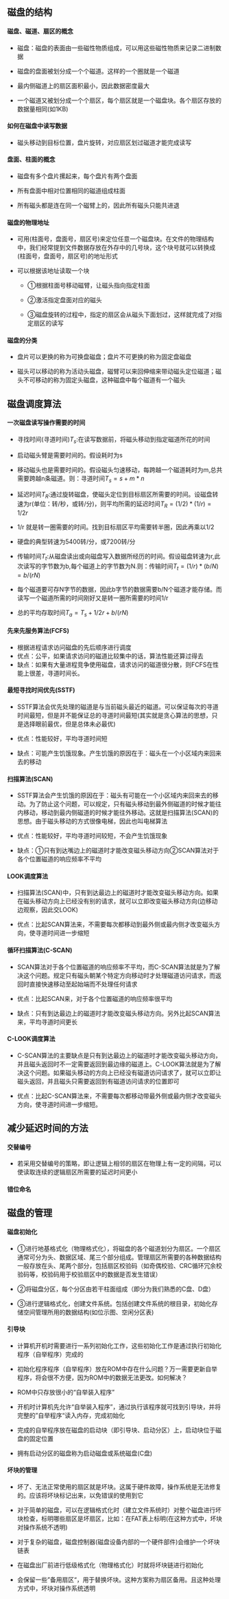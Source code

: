 ## 磁盘的结构

#### 磁盘、磁道、扇区的概念

- 磁盘：磁盘的表面由一些磁性物质组成，可以用这些磁性物质来记录二进制数据

- 磁盘的盘面被划分成一个个磁道。这样的一个圈就是一个磁道

- 最内侧磁道上的扇区面积最小，因此数据密度最大

- 一个磁道又被划分成一个个扇区，每个扇区就是一个磁盘块。各个扇区存放的数据量相同(如1KB)

#### 如何在磁盘中读写数据

- 磁头移动到目标位置，盘片旋转，对应扇区划过磁道才能完成读写

#### 盘面、柱面的概念

- 磁盘有多个盘片摞起来，每个盘片有两个盘面

- 所有盘面中相对位置相同的磁道组成柱面

- 所有磁头都是连在同一个磁臂上的，因此所有磁头只能共进退

#### 磁盘的物理地址

- 可用(柱面号，盘面号，扇区号)来定位任意一个磁盘块。在文件的物理结构中，我们经常提到文件数据存放在外存中的几号块，这个块号就可以转换成(柱面号，盘面号，扇区号)的地址形式

- 可以根据该地址读取一个块
  
  - ①根据柱面号移动磁臂，让磁头指向指定柱面
  
  - ②激活指定盘面对应的磁头
  
  - ③磁盘旋转的过程中，指定的扇区会从磁头下面划过，这样就完成了对指定扇区的读写

#### 磁盘的分类

- 盘片可以更换的称为可换盘磁盘；盘片不可更换的称为固定盘磁盘

- 磁头可以移动的称为活动头磁盘，磁臂可以来回伸缩来带动磁头定位磁道；磁头不可移动的称为固定头磁盘，这种磁盘中每个磁道有一个磁头

## 磁盘调度算法

#### 一次磁盘读写操作需要的时间

- 寻找时间(寻道时间)$T_s$:在读写数据前，将磁头移动到指定磁道所花的时间

- 启动磁头臂是需要时间的。假设耗时为s

- 移动磁头也是需要时间的。假设磁头匀速移动，每跨越一个磁道耗时为m,总共需要跨越n条磁道。则：寻道时间$T_s = s + m * n$

- 延迟时间$T_R$:通过旋转磁盘，使磁头定位到目标扇区所需要的时间。设磁盘转速为r(单位：转/秒，或转/分)，则平均所需的延迟时间$T_R = (1/2)*(1/r) = 1/2r$

- 1/r 就是转一圈需要的时间。找到目标扇区平均需要转半圈，因此再乘以1/2

- 硬盘的典型转速为5400转/分，或7200转/分

- 传输时间$T_t$:从磁盘读出或向磁盘写入数据所经历的时间。假设磁盘转速为r,此次读写的字节数为b,每个磁道上的字节数为N.则：传输时间$T_t = (1/r)*(b/N) = b/(rN)$

- 每个磁道要可存N字节的数据，因此b字节的数据需要b/N个磁道才能存储。而读写一个磁道所需的时间刚好又是转一圈所需要的时间1/r

- 总的平均存取时间$T_a = T_s + 1/2r + b/(rN)$

#### 先来先服务算法(FCFS)

- 根据进程请求访问磁盘的先后顺序进行调度
- 优点：公平，如果请求访问的磁道比较集中的话，算法性能还算过得去
- 缺点：如果有大量进程竞争使用磁盘，请求访问的磁道很分散，则FCFS在性能上很差，寻道时间长。

#### 最短寻找时间优先(SSTF)

- SSTF算法会优先处理的磁道是与当前磁头最近的磁道。可以保证每次的寻道时间最短，但是并不能保证总的寻道时间最短(其实就是贪心算法的思想，只是选择眼前最优，但是总体未必最优)

- 优点：性能较好，平均寻道时间短

- 缺点：可能产生饥饿现象。产生饥饿的原因在于：磁头在一个小区域内来回来去的移动

#### 扫描算法(SCAN)

- SSTF算法会产生饥饿的原因在于：磁头有可能在一个小区域内来回来去的移动。为了防止这个问题，可以规定，只有磁头移动到最外侧磁道的时候才能往内移动，移动到最内侧磁道的时候才能往外移动。这就是扫描算法(SCAN)的思想。由于磁头移动的方式很像电梯，因此也叫电梯算法

- 优点：性能较好，平均寻道时间较短，不会产生饥饿现象

- 缺点：①只有到达嘴边上的磁道时才能改变磁头移动方向②SCAN算法对于各个位置磁道的响应频率不平均

#### LOOK调度算法

- 扫描算法(SCAN)中，只有到达最边上的磁道时才能改变磁头移动方向。如果在磁头移动方向上已经没有别的请求，就可以立即改变磁头移动方向(边移动边观察，因此交LOOK)

- 优点：比起SCAN算法来，不需要每次都移动到最外侧或最内侧才改变磁头方向，使寻道时间进一步缩短

#### 循环扫描算法(C-SCAN)

- SCAN算法对于各个位置磁道的响应频率不平均，而C-SCAN算法就是为了解决这个问题。规定只有磁头朝某个特定方向移动时才处理磁道访问请求，而返回时直接快速移动至起始端而不处理任何请求

- 优点：比起SCAN来，对于各个位置磁道的响应频率很平均

- 缺点：只有到达最边上的磁道时才能改变磁头移动方向。另外比起SCAN算法来，平均寻道时间更长

#### C-LOOK调度算法

- C-SCAN算法的主要缺点是只有到达最边上的磁道时才能改变磁头移动方向，并且磁头返回时不一定需要返回到最边缘的磁道上。C-LOOK算法就是为了解决这个问题。如果磁头移动的方向上已经没有磁道访问请求了，就可以立即让磁头返回，并且磁头只需要返回到有磁道访问请求的位置即可

- 优点：比起C-SCAN算法来，不需要每次都移动带最外侧或最内侧才改变磁头方向，使寻道时间进一步缩短。



## 减少延迟时间的方法

#### 交替编号

- 若采用交替编号的策略，即让逻辑上相邻的扇区在物理上有一定的间隔，可以使读取连续的逻辑扇区所需要的延迟时间更小

#### 错位命名



## 磁盘的管理

#### 磁盘初始化

- ①进行地基格式化（物理格式化），将磁盘的各个磁道划分为扇区。一个扇区通常可分为头、数据区域、尾三个部分组成。管理扇区所需要的各种数据结构一般存放在头、尾两个部分，包括扇区校验码（如奇偶校验、CRC循环冗余校验码等，校验码用于校验扇区中的数据是否发生错误）

- ②将磁盘分区，每个分区由若干柱面组成（即分为我们熟悉的C盘、D盘）

- ③进行逻辑格式化，创建文件系统。包括创建文件系统的根目录，初始化存储空间管理所用的数据结构(如位示图、空闲分区表)

#### 引导块

- 计算机开机时需要进行一系列初始化工作，这些初始化工作是通过执行初始化程序（自举程序）完成的

- 初始化程序程序（自举程序）放在ROM中存在什么问题？万一需要更新自举程序，将会很不方便，因为ROM中的数据无法更改。如何解决？

- ROM中只存放很小的“自举装入程序”

- 开机时计算机先允许“自举装入程序”，通过执行该程序就可找到引导块，并将完整的”自举程序“读入内存，完成初始化

- 完成的自举程序放在磁盘的启动块（即引导块、启动分区）上，启动块位于磁盘的固定位置

- 拥有启动分区的磁盘称为启动磁盘或系统磁盘(C盘)

#### 坏块的管理

- 坏了、无法正常使用的扇区就是坏块。这属于硬件故障，操作系统是无法修复的。应该将坏块标记出来，以免错误的使用到它

- 对于简单的磁盘，可以在逻辑格式化时（建立文件系统时）对整个磁盘进行坏块检查，标明哪些扇区是坏扇区，比如：在FAT表上标明(在这种方式中，坏块对操作系统不透明)

- 对于复杂的磁盘，磁盘控制器(磁盘设备内部的一个硬件部件)会维护一个坏块链表

- 在磁盘出厂前进行低级格式化（物理格式化）时就将坏块链进行初始化

- 会保留一些”备用扇区“，用于替换坏块。这种方案称为扇区备用。且这种处理方式中，坏块对操作系统透明
